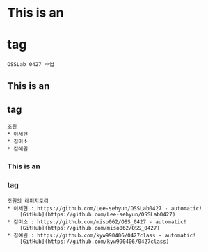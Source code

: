 # This is an <h1> tag
	OSSLab 0427 수업

## This is an <h2> tag
	조원 
	* 이세현
	* 김미소
	* 김예원

### This is an <h3> tag
	조원의 레퍼지토리
	* 이세현 : https://github.com/Lee-sehyun/OSSLab0427 - automatic!
		[GitHub](https://github.com/Lee-sehyun/OSSLab0427)
	* 김미소 : https://github.com/miso062/OSS_0427 - automatic!
		[GitHub](https://github.com/miso062/OSS_0427)
	* 김예원 : https://github.com/kyw990406/0427class - automatic!
		[GitHub](https://github.com/kyw990406/0427class)
